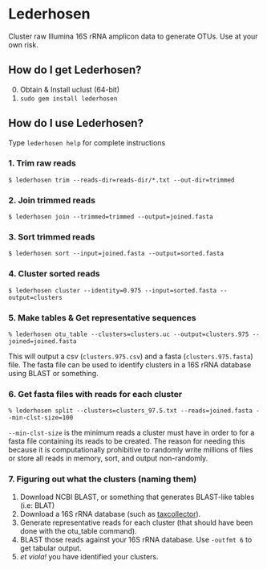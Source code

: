# Lederhosen

Cluster raw Illumina 16S rRNA amplicon data to generate OTUs. Use at your own risk.

## How do I get Lederhosen?

0. Obtain & Install uclust (64-bit)
1. `sudo gem install lederhosen`

## How do I use Lederhosen?

Type `lederhosen help` for complete instructions

### 1. Trim raw reads

`$ lederhosen trim --reads-dir=reads-dir/*.txt --out-dir=trimmed`

### 2. Join trimmed reads

`$ lederhosen join --trimmed=trimmed --output=joined.fasta`

### 3. Sort trimmed reads

`$ lederhosen sort --input=joined.fasta --output=sorted.fasta`

### 4. Cluster sorted reads

`$ lederhosen cluster --identity=0.975 --input=sorted.fasta --output=clusters`

### 5. Make tables & Get representative sequences

`% lederhosen otu_table --clusters=clusters.uc --output=clusters.975 --joined=joined.fasta`

This will output a csv (`clusters.975.csv`) and a fasta (`clusters.975.fasta`) file. The fasta file can be used to identify clusters in a 16S rRNA database using BLAST or something.

### 6. Get fasta files with reads for each cluster

`% lederhosen split --clusters=clusters_97.5.txt --reads=joined.fasta --min-clst-size=100`

`--min-clst-size` is the minimum reads a cluster must have in order to for a fasta file containing its reads to be created. The reason for needing this because it is computationally prohibitive to randomly write millions of files or store all reads in memory, sort, and output non-randomly.

### 7. Figuring out what the clusters (naming them)

1. Download NCBI BLAST, or something that generates BLAST-like tables (i.e: BLAT)
2. Download a 16S rRNA database (such as [taxcollector](http://www.microgator.org/taxcollector)).
4. Generate representative reads for each cluster (that should have been done with the otu_table command).
5. BLAST those reads against your 16S rRNA database. Use `-outfmt 6` to get tabular output.
6. _et viola!_ you have identified your clusters.